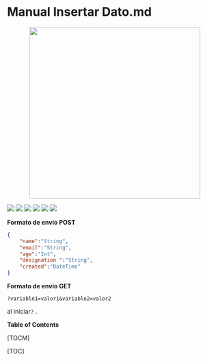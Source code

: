 # Manual Insertar Dato.md
<span style="display:block;text-align:center">
<img src="https://owlbert.io/images/owlberts-png/Blocks.psd.png" width="400">
</span>

![](https://img.shields.io/github/stars/pandao/editor.md.svg) ![](https://img.shields.io/github/forks/pandao/editor.md.svg) ![](https://img.shields.io/github/tag/pandao/editor.md.svg) ![](https://img.shields.io/github/release/pandao/editor.md.svg) ![](https://img.shields.io/github/issues/pandao/editor.md.svg) ![](https://img.shields.io/bower/v/editor.md.svg)

**Formato de envio POST**
```json
{
    "name":"String",
    "email":"String",
    "age":"Int",
    "designation ":"String",
    "created":"DateTime"
}
```
**Formato de envio GET**

`?variable1=valor1&variable2=valor2`

al iniciar`?` .

**Table of Contents**

[TOCM]

[TOC]
